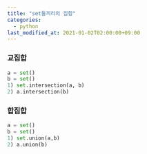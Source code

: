 ```yaml
---
title: "set들끼리의 집합"
categories: 
  - python
last_modified_at: 2021-01-02T02:00:00+09:00
---
```


### 교집합    
```python
a = set()
b = set()
1) set.intersection(a, b)
2) a.intersection(b)
```

### 합집합
```python
a = set()
b = set()
1) set.union(a,b)
2) a.union(b)
```